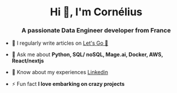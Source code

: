 <h1 align="center">Hi 👋, I'm Cornélius</h1>
<h3 align="center">A passionate Data Engineer developer from France</h3>

- 📝 I regularly write articles on [Let's Go 📖](https://www.linkedin.com/in/corneliusvincent/)

- 💬 Ask me about **Python, SQL/ noSQL, Mage.ai, Docker, AWS, React/nextjs**

- 📄 Know about my experiences [Linkedin](https://glups.uno/my-linkedin)

- ⚡ Fun fact **I love embarking on crazy projects**

